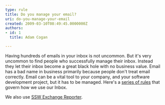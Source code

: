 ```yaml
---
type: rule
title: Do you manage your email?
uri: do-you-manage-your-email
created: 2009-03-10T08:49:45.0000000Z
authors:
- id: 1
  title: Adam Cogan

---
```



Having hundreds of emails in your inbox is not uncommon. But it's very uncommon to find people who successfully manage their inbox. Instead they let their inbox become a great black hole with no business value. Email has a bad name in business primarily because people don't treat email correctly. Email can be a vital tool to your company, and your software development project, but it has to be managed. Here's a [series of rules](/Standards/Communication/RulesToBetterEmail/Pages/default.aspx) that govern how we use our Inbox.

We also use [SSW Exchange Reporter](http&#58;//www.ssw.com.au/ssw/ExchangeReporter/Default.aspx).

